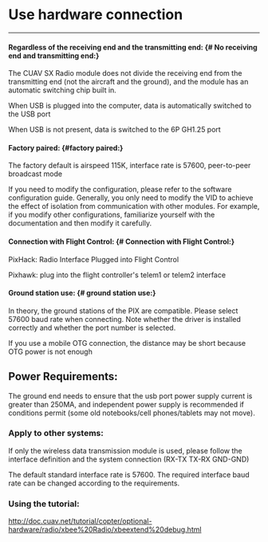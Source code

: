 # Use hardware connection

---

#### Regardless of the receiving end and the transmitting end: {# No receiving end and transmitting end:}

The CUAV SX Radio module does not divide the receiving end from the transmitting end (not the aircraft and the ground), and the module has an automatic switching chip built in.

When USB is plugged into the computer, data is automatically switched to the USB port

When USB is not present, data is switched to the 6P GH1.25 port

#### Factory paired: {#factory paired:}

The factory default is airspeed 115K, interface rate is 57600, peer-to-peer broadcast mode

If you need to modify the configuration, please refer to the software configuration guide. Generally, you only need to modify the VID to achieve the effect of isolation from communication with other modules. For example, if you modify other configurations, familiarize yourself with the documentation and then modify it carefully.

#### Connection with Flight Control: {# Connection with Flight Control:}

PixHack: Radio Interface Plugged into Flight Control

Pixhawk: plug into the flight controller's telem1 or telem2 interface

#### Ground station use: {# ground station use:}

In theory, the ground stations of the PIX are compatible. Please select 57600 baud rate when connecting. Note whether the driver is installed correctly and whether the port number is selected.

If you use a mobile OTG connection, the distance may be short because OTG power is not enough

## Power Requirements:

The ground end needs to ensure that the usb port power supply current is greater than 250MA, and independent power supply is recommended if conditions permit (some old notebooks/cell phones/tablets may not move).

### Apply to other systems:

If only the wireless data transmission module is used, please follow the interface definition and the system connection (RX-TX TX-RX GND-GND)

The default standard interface rate is 57600. The required interface baud rate can be changed according to the requirements.

### Using the tutorial:

http://doc.cuav.net/tutorial/copter/optional-hardware/radio/xbee%20Radio/xbeextend%20debug.html